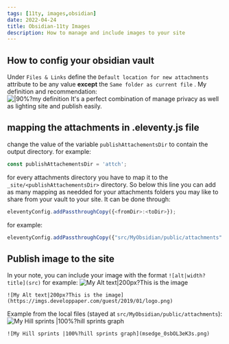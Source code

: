 ```yaml
---
tags: [11ty, images,obsidian] 
date: 2022-04-24
title: Obsidian-11ty Images 
description: How to manage and include images to your site
---
```


## How to config your obsidian vault 
Under `Files & Links` define the `Default location for new attachments` attribute to be any value **except** the `Same folder as current file` .  My definition and recommendation:  
![|90%?my definition](Pasted%20image%2020220424171759.png)
It's a perfect combination of manage privacy as well as lighting site and publish easily.
## mapping the attachments in .eleventy.js file
change the value of the variable `publishAttachementsDir` to contain the output directory. for example:
```js
const publishAttachementsDir = 'attch';
```
for every attachments directory you have to map it to the `_site/<publishAttachementsDir>` directory. 
So below this line you can add as many mapping as needded for your attachments folders you may like to share from your vault to your site.
It can be done through: 
```js
eleventyConfig.addPassthroughCopy({<fromDir>:<toDir>});
```
for example:
```js
eleventyConfig.addPassthroughCopy({"src/MyObsidian/public/attachments":`${publishAttachementsDir}`});
```
## Publish image to the site
In your note, you can include your image with the format `![alt|width?title](src)` for example:
![My Alt text|200px?This is the image](https://imgs.developpaper.com/guest/2019/01/logo.png)
```
![My Alt text|200px?This is the image](https://imgs.developpaper.com/guest/2019/01/logo.png)
```
Example from the local files (stayed at `src/MyObsidian/public/attachments`):
![My Hill sprints |100%?hill sprints graph ](msedge_0sbOL3eK3s.png)
```
![My Hill sprints |100%?hill sprints graph](msedge_0sbOL3eK3s.png)
```